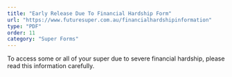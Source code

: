```yaml
---
title: "Early Release Due To Financial Hardship Form"
url: "https://www.futuresuper.com.au/financialhardshipinformation"
type: "PDF"
order: 11
category: "Super Forms"
---
```


To access some or all of your super due to severe financial hardship, please read this information carefully.
